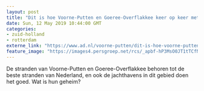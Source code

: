 ```yaml
---
layout: post
title: "Dit is hoe Voorne-Putten en Goeree-Overflakkee keer op keer met hun strand in de prijzen vallen"
date: Sun, 12 May 2019 10:44:00 GMT
categories: 
- zuid-holland 
- rotterdam 
externe_link: "https://www.ad.nl/voorne-putten/dit-is-hoe-voorne-putten-en-goeree-overflakkee-keer-op-keer-met-hun-strand-in-de-prijzen-vallen~ac294f860/"
feature_image: "https://images4.persgroep.net/rcs/_apbf-hP3MsO0JT1tTCfN1ChoX8/diocontent/146060046/_fitwidth/400/?appId=21791a8992982cd8da851550a453bd7f&quality=0.7"
---
```


De stranden van Voorne-Putten en Goeree-Overflakkee behoren tot de beste stranden van Nederland, en ook de jachthavens in dit gebied doen het goed. Wat is hun geheim?
